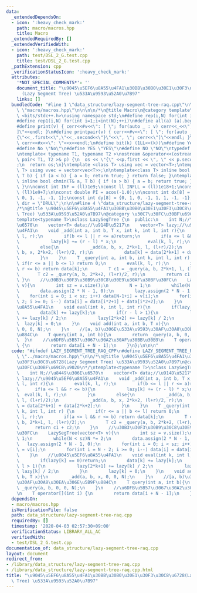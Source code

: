```yaml
---
data:
  _extendedDependsOn:
  - icon: ':heavy_check_mark:'
    path: macro/macros.hpp
    title: Macro
  _extendedRequiredBy: []
  _extendedVerifiedWith:
  - icon: ':heavy_check_mark:'
    path: test/DSL_2_G.test.cpp
    title: test/DSL_2_G.test.cpp
  _pathExtension: cpp
  _verificationStatusIcon: ':heavy_check_mark:'
  attributes:
    '*NOT_SPECIAL_COMMENTS*': ''
    document_title: "\u9045\u5EF6\u8A55\u4FA1\u30BB\u30B0\u30E1\u30F3\u30C8\u6728\
      (Lazy Segment Tree) \u533A\u9593\u52A0\u7B97"
    links: []
  bundledCode: "#line 1 \"data_structure/lazy-segment-tree-raq.cpp\"\n\n\n#line 1\
    \ \"macro/macros.hpp\"\n\n\n\n/*\n@title Macro\n@category template\n*/\n#include\
    \ <bits/stdc++.h>\nusing namespace std;\n#define rep(i,N) for(int i=0;i<int(N);++i)\n\
    #define rep1(i,N) for(int i=1;i<int(N);++i)\n#define all(a) (a).begin(),(a).end()\n\
    #define print(v) { cerr<<#v<<\": [ \"; for(auto _ : v) cerr<<_<<\", \"; cerr<<\"\
    ]\"<<endl; }\n#define printpair(v) { cerr<<#v<<\": [ \"; for(auto _ : v) cerr<<\"\
    {\"<<_.first<<\",\"<<_.second<<\"}\"<<\", \"; cerr<<\"]\"<<endl; }\n#define dump(x)\
    \ cerr<<#x<<\": \"<<x<<endl;\n#define bit(k) (1LL<<(k))\n#define Yes \"Yes\"\n\
    #define No \"No\"\n#define YES \"YES\"\n#define NO \"NO\"\ntypedef long long ll;\n\
    \ntemplate< typename T1, typename T2 >\nostream &operator<<(ostream &os, const\
    \ pair< T1, T2 >& p) {\n  os << \"{\" <<p.first << \", \" << p.second << \"}\"\
    ;\n  return os;\n}\ntemplate <class T> using vec = vector<T>;\ntemplate <class\
    \ T> using vvec = vector<vec<T>>;\n\ntemplate<class T> inline bool chmax(T& a,\
    \ T b) { if (a < b) { a = b; return true; } return false; }\ntemplate<class T>\
    \ inline bool chmin(T& a, T b) { if (a > b) { a = b; return true; } return false;\
    \ }\n\nconst int INF = (ll)1e9;\nconst ll INFLL = (ll)1e18+1;\nconst ll MOD =\
    \ (ll)1e9+7;\n\nconst double PI = acos(-1.0);\n\nconst int dx[8] = {1, 0, -1,\
    \ 0, 1, -1, -1, 1};\nconst int dy[8] = {0, 1, 0, -1, 1, 1, -1, -1};\nconst string\
    \ dir = \"DRUL\";\n\n\n#line 4 \"data_structure/lazy-segment-tree-raq.cpp\"\n\n\
    /*\n@title \u9045\u5EF6\u8A55\u4FA1\u30BB\u30B0\u30E1\u30F3\u30C8\u6728(Lazy Segment\
    \ Tree) \u533A\u9593\u52A0\u7B97\n@category \u30C7\u30FC\u30BF\u69CB\u9020\n*/\n\
    template<typename T>\nclass LazySegTree {\n  public:\n    int N;//\u8449\u306E\
    \u6570\n    vector<T> data;//\u914D\u5217\n    vector<T> lazy;//\u9045\u5EF6\u8A55\
    \u4FA1\n    void _add(int a, int b, T x, int k, int l, int r){\n        eval(k,\
    \ l, r);\n        if(b <= l || r <= a)return;\n        if(a <= l && r <= b){\n\
    \            lazy[k] += (r - l) * x;\n            eval(k, l, r);\n        }\n\
    \        else{\n            _add(a, b, x, 2*k+1, l, (l+r)/2);\n            _add(a,\
    \ b, x, 2*k+2, (l+r)/2, r);\n            data[k] = data[2*k+1] + data[2*k+2];\n\
    \        }\n    }\n    T _query(int a, int b, int k, int l, int r) {\n       \
    \ if(r <= a || b <= l) return 0;\n        eval(k, l, r);\n        if(a <= l &&\
    \ r <= b) return data[k];\n        T c1 = _query(a, b, 2*k+1, l, (l+r)/2);\n \
    \       T c2 = _query(a, b, 2*k+2, (l+r)/2, r);\n        return c1 + c2;\n   \
    \ }\n    //\u30B3\u30F3\u30B9\u30C8\u30E9\u30AF\u30BF\u30FC\n    LazySegTree(vector<T>\
    \ v){\n        int sz = v.size();\n        N = 1;\n        while(N < sz)N *= 2;\n\
    \        data.assign(2 * N - 1, 0);\n        lazy.assign(2 * N - 1, 0);\n    \
    \    for(int i = 0; i < sz; i++) data[N-1+i] = v[i];\n        for(int i = N -\
    \ 2; i >= 0; i--) data[i] = data[i*2+1] + data[i*2+2];\n    }\n    //\u9045\u5EF6\
    \u8A55\u4FA1\n    void eval(int k, int l, int r){\n        if(lazy[k] == 0)return;\n\
    \        data[k] += lazy[k];\n        if(r - l > 1){\n            lazy[2*k+1]\
    \ += lazy[k] / 2;\n            lazy[2*k+2] += lazy[k] / 2;\n        }\n      \
    \  lazy[k] = 0;\n    }\n    void add(int a, int b, T x){\n        _add(a, b, x,\
    \ 0, 0, N);\n    }\n    //[a, b)\u306E\u533A\u9593\u30AF\u30A8\u30EA\u306E\u5B9F\
    \u884C\n    T query(int a, int b){\n        return _query(a, b, 0, 0, N);\n  \
    \  }\n    //\u6DFB\u5B57\u3067\u30A2\u30AF\u30BB\u30B9\n    T operator[](int i)\
    \ {\n        return data[i + N - 1];\n    }\n};\n\n\n"
  code: "#ifndef LAZY_SEGMENT_TREE_RAQ_CPP\n#define LAZY_SEGMENT_TREE_RAQ_CPP\n#include\
    \ \"../macro/macros.hpp\"\n\n/*\n@title \u9045\u5EF6\u8A55\u4FA1\u30BB\u30B0\u30E1\
    \u30F3\u30C8\u6728(Lazy Segment Tree) \u533A\u9593\u52A0\u7B97\n@category \u30C7\
    \u30FC\u30BF\u69CB\u9020\n*/\ntemplate<typename T>\nclass LazySegTree {\n  public:\n\
    \    int N;//\u8449\u306E\u6570\n    vector<T> data;//\u914D\u5217\n    vector<T>\
    \ lazy;//\u9045\u5EF6\u8A55\u4FA1\n    void _add(int a, int b, T x, int k, int\
    \ l, int r){\n        eval(k, l, r);\n        if(b <= l || r <= a)return;\n  \
    \      if(a <= l && r <= b){\n            lazy[k] += (r - l) * x;\n          \
    \  eval(k, l, r);\n        }\n        else{\n            _add(a, b, x, 2*k+1,\
    \ l, (l+r)/2);\n            _add(a, b, x, 2*k+2, (l+r)/2, r);\n            data[k]\
    \ = data[2*k+1] + data[2*k+2];\n        }\n    }\n    T _query(int a, int b, int\
    \ k, int l, int r) {\n        if(r <= a || b <= l) return 0;\n        eval(k,\
    \ l, r);\n        if(a <= l && r <= b) return data[k];\n        T c1 = _query(a,\
    \ b, 2*k+1, l, (l+r)/2);\n        T c2 = _query(a, b, 2*k+2, (l+r)/2, r);\n  \
    \      return c1 + c2;\n    }\n    //\u30B3\u30F3\u30B9\u30C8\u30E9\u30AF\u30BF\
    \u30FC\n    LazySegTree(vector<T> v){\n        int sz = v.size();\n        N =\
    \ 1;\n        while(N < sz)N *= 2;\n        data.assign(2 * N - 1, 0);\n     \
    \   lazy.assign(2 * N - 1, 0);\n        for(int i = 0; i < sz; i++) data[N-1+i]\
    \ = v[i];\n        for(int i = N - 2; i >= 0; i--) data[i] = data[i*2+1] + data[i*2+2];\n\
    \    }\n    //\u9045\u5EF6\u8A55\u4FA1\n    void eval(int k, int l, int r){\n\
    \        if(lazy[k] == 0)return;\n        data[k] += lazy[k];\n        if(r -\
    \ l > 1){\n            lazy[2*k+1] += lazy[k] / 2;\n            lazy[2*k+2] +=\
    \ lazy[k] / 2;\n        }\n        lazy[k] = 0;\n    }\n    void add(int a, int\
    \ b, T x){\n        _add(a, b, x, 0, 0, N);\n    }\n    //[a, b)\u306E\u533A\u9593\
    \u30AF\u30A8\u30EA\u306E\u5B9F\u884C\n    T query(int a, int b){\n        return\
    \ _query(a, b, 0, 0, N);\n    }\n    //\u6DFB\u5B57\u3067\u30A2\u30AF\u30BB\u30B9\
    \n    T operator[](int i) {\n        return data[i + N - 1];\n    }\n};\n\n#endif"
  dependsOn:
  - macro/macros.hpp
  isVerificationFile: false
  path: data_structure/lazy-segment-tree-raq.cpp
  requiredBy: []
  timestamp: '2020-04-03 02:57:30+09:00'
  verificationStatus: LIBRARY_ALL_AC
  verifiedWith:
  - test/DSL_2_G.test.cpp
documentation_of: data_structure/lazy-segment-tree-raq.cpp
layout: document
redirect_from:
- /library/data_structure/lazy-segment-tree-raq.cpp
- /library/data_structure/lazy-segment-tree-raq.cpp.html
title: "\u9045\u5EF6\u8A55\u4FA1\u30BB\u30B0\u30E1\u30F3\u30C8\u6728(Lazy Segment\
  \ Tree) \u533A\u9593\u52A0\u7B97"
---
```

